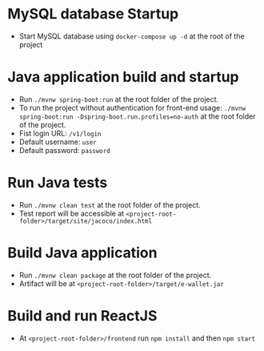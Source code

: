 # MySQL database Startup

- Start MySQL database using `docker-compose up -d` at the root of the project

# Java application build and startup

- Run `./mvnw spring-boot:run` at the root folder of the project.
- To run the project without authentication for front-end usage: `./mvnw spring-boot:run -Dspring-boot.run.profiles=no-auth` at the root folder of the project.
- Fist login URL: `/v1/login`
- Default username: `user`
- Default password: `password`

# Run Java tests

- Run `./mvnw clean test` at the root folder of the project.
- Test report will be accessible at `<project-root-folder>/target/site/jacoco/index.html`

# Build Java application

- Run `./mvnw clean package` at the root folder of the project.
- Artifact will be at `<project-root-folder>/target/e-wallet.jar`

# Build and run ReactJS

- At `<project-root-folder>/frontend` run `npm install` and then  `npm start`